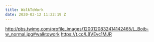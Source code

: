 ```yaml
---
title: WalkToWork
date: 2020-02-12 11:22:19 Z
---
```


 http://pbs.twimg.com/profile_images/1200120832414142465/L_Bojb-w_normal.jpg#walktowork https://t.co/L8VEvc1MJR